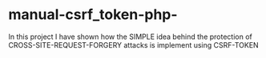 # manual-csrf_token-php-
In this project I have shown how the SIMPLE idea behind the protection of CROSS-SITE-REQUEST-FORGERY attacks is implement using CSRF-TOKEN
